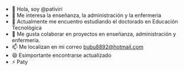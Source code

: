 - 👋 Hola, soy @pativiri
- 👀 Me interesa la enseñanza, la administración y la enfermería
- 🌱 Actualmente me encuentro estudiando el doctorado en Educación Tecnológica
- 💞️ Me gusta colaborar en proyectos en enseñanza, administración y enfermería.
- 📫 Me localizan en mi correo bubu8892@hotmail.com
- 😄 Esimportante encontrarse actualizado
- ⚡ Paty
<!---
pativiri/pativiri is a ✨ special ✨ repository because its `README.md` (this file) appears on your GitHub profile.
You can click the Preview link to take a look at your changes.
--->
